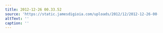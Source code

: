 ```yaml
---
title: 2012-12-26 00.33.52
source: 'https://static.jamesdigioia.com/uploads/2012/12/2012-12-26-00-33-52-scaled.jpg'
altText: ''
caption: ''
---
```


